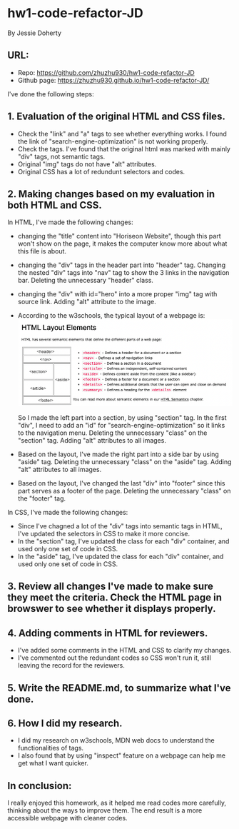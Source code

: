 # hw1-code-refactor-JD

By Jessie Doherty

## URL:

- Repo: https://github.com/zhuzhu930/hw1-code-refactor-JD
- Github page: https://zhuzhu930.github.io/hw1-code-refactor-JD/

I've done the following steps:

## 1. Evaluation of the original HTML and CSS files.

- Check the "link" and "a" tags to see whether everything works. I found the link of "search-engine-optimization" is not working properly.
- Check the tags. I've found that the original html was marked with mainly "div" tags, not semantic tags.
- Original "img" tags do not have "alt" attributes.
- Original CSS has a lot of redundunt selectors and codes.

## 2. Making changes based on my evaluation in both HTML and CSS.

In HTML, I've made the following changes:

- changing the "title" content into "Horiseon Website", though this part won't show on the page, it makes the computer know more about what this file is about.
- changing the "div" tags in the header part into "header" tag. Changing the nested "div" tags into "nav" tag to show the 3 links in the navigation bar. Deleting the unnecessary "header" class.
- changing the "div" with id="hero" into a more proper "img" tag with source link. Adding "alt" attribute to the image.
- According to the w3schools, the typical layout of a webpage is:
  ![](./assets/images/webpagelayout.png)

  So I made the left part into a section, by using "section" tag. In the first "div", I need to add an "id" for "search-engine-optimization" so it links to the navigation menu.
  Deleting the unnecessary "class" on the "section" tag.
  Adding "alt" attributes to all images.

- Based on the layout, I've made the right part into a side bar by using "aside" tag. Deleting the unnecessary "class" on the "aside" tag. Adding "alt" attributes to all images.
- Based on the layout, I've changed the last "div" into "footer" since this part serves as a footer of the page. Deleting the unnecessary "class" on the "footer" tag.

In CSS, I've made the following changes:

- Since I've chagned a lot of the "div" tags into semantic tags in HTML, I've updated the selectors in CSS to make it more concise.
- In the "section" tag, I've updated the class for each "div" container, and used only one set of code in CSS.
- In the "aside" tag, I've updated the class for each "div" container, and used only one set of code in CSS.

## 3. Review all changes I've made to make sure they meet the criteria. Check the HTML page in browswer to see whether it displays properly.

## 4. Adding comments in HTML for reviewers.

- I've added some comments in the HTML and CSS to clarify my changes.
- I've commented out the redundant codes so CSS won't run it, still leaving the record for the reviewers.

## 5. Write the README.md, to summarize what I've done.

## 6. How I did my research.

- I did my research on w3schools, MDN web docs to understand the functionalities of tags.
- I also found that by using "inspect" feature on a webpage can help me get what I want quicker.

## In conclusion:

I really enjoyed this homework, as it helped me read codes more carefully, thinking about the ways to improve them. The end result is a more accessible webpage with cleaner codes.
